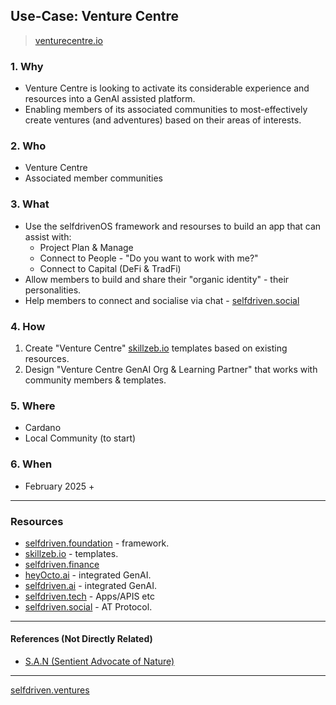 ## Use-Case: Venture Centre

> [venturecentre.io](https://venturecentre.io)

### **1. Why**
- Venture Centre is looking to activate its considerable experience and resources into a GenAI assisted platform.
- Enabling members of its associated communities to most-effectively create ventures (and adventures) based on their areas of interests.

### **2. Who**
- Venture Centre
- Associated member communities

### **3. What**
- Use the selfdrivenOS framework and resourses to build an app that can assist with:
    - Project Plan & Manage
    - Connect to People - "Do you want to work with me?"
    - Connect to Capital (DeFi & TradFi)
- Allow members to build and share their "organic identity" - their personalities.
- Help members to connect and socialise via chat - [selfdriven.social](https://selfdriven.social)

### **4. How**
1. Create "Venture Centre" [skillzeb.io](https://skillzeb.io) templates based on existing resources.
2. Design "Venture Centre GenAI Org & Learning Partner" that works with community members & templates.

### **5. Where**
- Cardano
- Local Community (to start)

### **6. When**
- February 2025 +

----

### Resources
- [selfdriven.foundation](https://selfdriven.foundation) - framework.
- [skillzeb.io](https://skillseb.io) - templates.
- [selfdriven.finance](https://selfdriven.finance)
- [heyOcto.ai](https://heyocto.ai) - integrated GenAI.
- [selfdriven.ai](https://selfdriven.ai) - integrated GenAI.
- [selfdriven.tech](https://selfdriven.tech) - Apps/APIS etc
- [selfdriven.social](https://selfdriven.social) - AT Protocol.

----

#### References (Not Directly Related)
- [S.A.N (Sentient Advocate of Nature)](
https://www.ted.com/talks/goodbye_monkey_s_a_n_sentient_advocate_of_nature?user_email_address=61abaddfa729e7e7f1b679dd90d3aa69&lctg=6574c25f1c1f29f12c0f4373)

----
[selfdriven.ventures](https://selfdriven.ventures)


